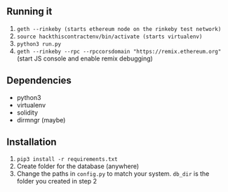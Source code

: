 

## Running it

1. `geth --rinkeby (starts ethereum node on the rinkeby test network)`
2. `source hackthiscontractenv/bin/activate (starts virtualenv)`
3. `python3 run.py`
4. `geth --rinkeby --rpc --rpccorsdomain "https://remix.ethereum.org"` (start JS console and enable remix debugging)

## Dependencies
* python3
* virtualenv
* solidity
* dirmngr (maybe)

## Installation
1. `pip3 install -r requirements.txt`
2. Create folder for the database (anywhere)
3. Change the paths in `config.py` to match your system. `db_dir` is the folder you created in step 2
